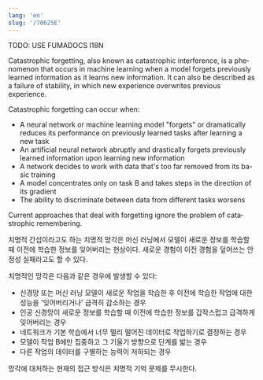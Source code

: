 ```yaml
---
lang: 'en'
slug: '/70625E'
---
```



TODO: USE FUMADOCS I18N

<div lang='en-US'>

Catastrophic forgetting, also known as catastrophic interference, is a phenomenon that occurs in machine learning when a model forgets previously learned information as it learns new information. It can also be described as a failure of stability, in which new experience overwrites previous experience.

Catastrophic forgetting can occur when:

- A neural network or machine learning model "forgets" or dramatically reduces its performance on previously learned tasks after learning a new task
- An artificial neural network abruptly and drastically forgets previously learned information upon learning new information
- A network decides to work with data that's too far removed from its basic training
- A model concentrates only on task B and takes steps in the direction of its gradient
- The ability to discriminate between data from different tasks worsens

Current approaches that deal with forgetting ignore the problem of catastrophic remembering.

</div>


<div lang='ko-KR'>

치명적 간섭이라고도 하는 치명적 망각은 머신 러닝에서 모델이 새로운 정보를 학습할 때 이전에 학습한 정보를 잊어버리는 현상이다. 새로운 경험이 이전 경험을 덮어쓰는 안정성 실패라고도 할 수 있다.

치명적인 망각은 다음과 같은 경우에 발생할 수 있다:

- 신경망 또는 머신 러닝 모델이 새로운 작업을 학습한 후 이전에 학습한 작업에 대한 성능을 '잊어버리거나' 급격히 감소하는 경우
- 인공 신경망이 새로운 정보를 학습할 때 이전에 학습한 정보를 갑작스럽고 급격하게 잊어버리는 경우
- 네트워크가 기본 학습에서 너무 멀리 떨어진 데이터로 작업하기로 결정하는 경우
- 모델이 작업 B에만 집중하고 그 기울기 방향으로 단계를 밟는 경우
- 다른 작업의 데이터를 구별하는 능력이 저하되는 경우

망각에 대처하는 현재의 접근 방식은 치명적 기억 문제를 무시한다.

</div>

